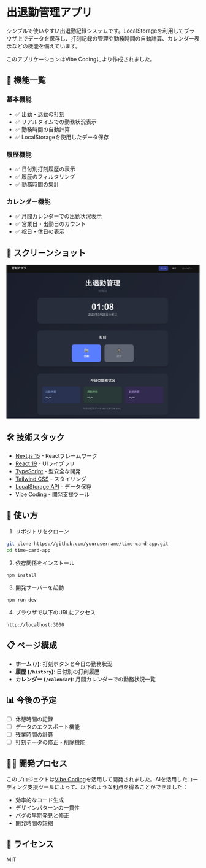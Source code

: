 # 出退勤管理アプリ

シンプルで使いやすい出退勤記録システムです。LocalStorageを利用してブラウザ上でデータを保存し、打刻記録の管理や勤務時間の自動計算、カレンダー表示などの機能を備えています。

このアプリケーションはVibe Codingにより作成されました。

## 🚀 機能一覧

### 基本機能
- ✅ 出勤・退勤の打刻
- ✅ リアルタイムでの勤務状況表示
- ✅ 勤務時間の自動計算
- ✅ LocalStorageを使用したデータ保存

### 履歴機能
- ✅ 日付別打刻履歴の表示
- ✅ 履歴のフィルタリング
- ✅ 勤務時間の集計

### カレンダー機能
- ✅ 月間カレンダーでの出勤状況表示
- ✅ 営業日・出勤日のカウント
- ✅ 祝日・休日の表示

## 📱 スクリーンショット

![出退勤管理アプリのスクリーンショット](./public/screenshot.png)

## 🛠️ 技術スタック

- [Next.js 15](https://nextjs.org/) - Reactフレームワーク
- [React 19](https://react.dev/) - UIライブラリ
- [TypeScript](https://www.typescriptlang.org/) - 型安全な開発
- [Tailwind CSS](https://tailwindcss.com/) - スタイリング
- [LocalStorage API](https://developer.mozilla.org/ja/docs/Web/API/Window/localStorage) - データ保存
- [Vibe Coding](https://code.visualstudio.com/blogs/2023/03/30/vscode-copilot) - 開発支援ツール

## 🚀 使い方

1. リポジトリをクローン
```bash
git clone https://github.com/yourusername/time-card-app.git
cd time-card-app
```

2. 依存関係をインストール
```bash
npm install
```

3. 開発サーバーを起動
```bash
npm run dev
```

4. ブラウザで以下のURLにアクセス
```
http://localhost:3000
```

## 📋 ページ構成

- **ホーム (`/`)**: 打刻ボタンと今日の勤務状況
- **履歴 (`/history`)**: 日付別の打刻履歴
- **カレンダー (`/calendar`)**: 月間カレンダーでの勤務状況一覧

## 📊 今後の予定

- [ ] 休憩時間の記録
- [ ] データのエクスポート機能
- [ ] 残業時間の計算
- [ ] 打刻データの修正・削除機能

## 👨‍💻 開発プロセス

このプロジェクトは[Vibe Coding](https://code.visualstudio.com/blogs/2023/03/30/vscode-copilot)を活用して開発されました。AIを活用したコーディング支援ツールによって、以下のような利点を得ることができました：

- 効率的なコード生成
- デザインパターンの一貫性
- バグの早期発見と修正
- 開発時間の短縮

## 📝 ライセンス

MIT
